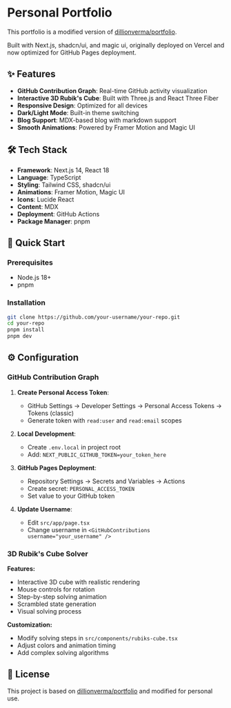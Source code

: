 # Personal Portfolio

This portfolio is a modified version of [dillionverma/portfolio](https://github.com/dillionverma/portfolio).

Built with Next.js, shadcn/ui, and magic ui, originally deployed on Vercel and now optimized for GitHub Pages deployment.

## ✨ Features

- **GitHub Contribution Graph**: Real-time GitHub activity visualization
- **Interactive 3D Rubik's Cube**: Built with Three.js and React Three Fiber
- **Responsive Design**: Optimized for all devices
- **Dark/Light Mode**: Built-in theme switching
- **Blog Support**: MDX-based blog with markdown support
- **Smooth Animations**: Powered by Framer Motion and Magic UI

## 🛠️ Tech Stack

- **Framework**: Next.js 14, React 18
- **Language**: TypeScript
- **Styling**: Tailwind CSS, shadcn/ui
- **Animations**: Framer Motion, Magic UI
- **Icons**: Lucide React
- **Content**: MDX
- **Deployment**: GitHub Actions
- **Package Manager**: pnpm

## 🚀 Quick Start

### Prerequisites
- Node.js 18+ 
- pnpm

### Installation
```bash
git clone https://github.com/your-username/your-repo.git
cd your-repo
pnpm install
pnpm dev
```

## ⚙️ Configuration

### GitHub Contribution Graph

1. **Create Personal Access Token**:
   - GitHub Settings → Developer Settings → Personal Access Tokens → Tokens (classic)
   - Generate token with `read:user` and `read:email` scopes

2. **Local Development**:
   - Create `.env.local` in project root
   - Add: `NEXT_PUBLIC_GITHUB_TOKEN=your_token_here`

3. **GitHub Pages Deployment**:
   - Repository Settings → Secrets and Variables → Actions
   - Create secret: `PERSONAL_ACCESS_TOKEN`
   - Set value to your GitHub token

4. **Update Username**:
   - Edit `src/app/page.tsx`
   - Change username in `<GitHubContributions username="your_username" />`

### 3D Rubik's Cube Solver

**Features:**
- Interactive 3D cube with realistic rendering
- Mouse controls for rotation
- Step-by-step solving animation
- Scrambled state generation
- Visual solving process

**Customization:**
- Modify solving steps in `src/components/rubiks-cube.tsx`
- Adjust colors and animation timing
- Add complex solving algorithms

## 📝 License

This project is based on [dillionverma/portfolio](https://github.com/dillionverma/portfolio) and modified for personal use.

